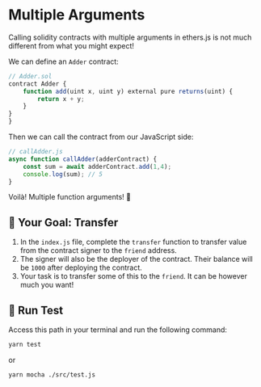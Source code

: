 # Multiple Arguments

Calling solidity contracts with multiple arguments in ethers.js is not much different from what you might expect!

We can define an `Adder` contract:

```js
// Adder.sol
contract Adder {
    function add(uint x, uint y) external pure returns(uint) {
        return x + y;
    }
}
}
```
Then we can call the contract from our JavaScript side:

```js
// callAdder.js
async function callAdder(adderContract) {
    const sum = await adderContract.add(1,4); 
    console.log(sum); // 5
}
```
Voilà! Multiple function arguments! 🎩

## 🏁  Your Goal: Transfer

1. In the `index.js` file, complete the `transfer` function to transfer value from the contract signer to the `friend` address.
2. The signer will also be the deployer of the contract. Their balance will be `1000` after deploying the contract.
3. Your task is to transfer some of this to the `friend`. It can be however much you want!

## 🧪 Run Test

Access this path in your terminal and run the following command:

```bash
yarn test
```
or

```bash
yarn mocha ./src/test.js
```